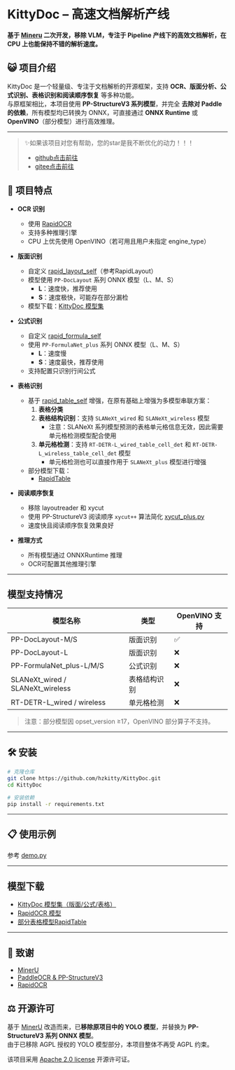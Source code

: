# KittyDoc – 高速文档解析产线

**基于 [Mineru](https://github.com/opendatalab/MinerU) 二次开发，移除 VLM，专注于 Pipeline 产线下的高效文档解析，在 CPU 上也能保持不错的解析速度。**

## 😺 项目介绍

KittyDoc 是一个轻量级、专注于文档解析的开源框架，支持 **OCR、版面分析、公式识别、表格识别和阅读顺序恢复** 等多种功能。  
与原框架相比，本项目使用 **PP-StructureV3 系列模型**，并完全 **去除对 Paddle 的依赖**，所有模型均已转换为 ONNX，可直接通过 **ONNX Runtime** 或 **OpenVINO**（部分模型）进行高效推理。

---

> ✨如果该项目对您有帮助，您的star是我不断优化的动力！！！
>
> - [github点击前往](https://github.com/hzkitty/KittyDoc)
> - [gitee点击前往](https://gitee.com/hzkitty/KittyDoc)

## 👏 项目特点

- **OCR 识别**
  - 使用 [RapidOCR](https://www.modelscope.cn/models/RapidAI/RapidOCR)
  - 支持多种推理引擎
  - CPU 上优先使用 OpenVINO（若可用且用户未指定 engine_type）
  
- **版面识别**
  - 自定义 [rapid_layout_self](kitty_doc%2Fmodel%2Flayout%2Frapid_layout_self)（参考RapidLayout）
  - 模型使用 `PP-DocLayout` 系列 ONNX 模型（L、M、S）
    - **L**：速度快，推荐使用  
    - **S**：速度极快，可能存在部分漏检  
  - 模型下载：[KittyDoc 模型集](https://www.modelscope.cn/models/hzkitty/KittyDoc)

- **公式识别**
  - 自定义 [rapid_formula_self](kitty_doc%2Fmodel%2Fformula%2Frapid_formula_self)
  - 使用 `PP-FormulaNet_plus` 系列 ONNX 模型（L、M、S）
    - **L**：速度慢  
    - **S**：速度最快，推荐使用  
  - 支持配置只识别行间公式

- **表格识别**
  - 基于 [rapid_table_self](kitty_doc%2Fmodel%2Ftable%2Frapid_table_self) 增强，在原有基础上增强为多模型串联方案：  
    1. **表格分类**  
    2. **表格结构识别**：支持 `SLANeXt_wired` 和 `SLANeXt_wireless` 模型  
       - 注意：SLANeXt 系列模型预测的表格单元格信息无效，因此需要单元格检测模型配合使用  
    3. **单元格检测**：支持 `RT-DETR-L_wired_table_cell_det` 和 `RT-DETR-L_wireless_table_cell_det` 模型  
       - 单元格检测也可以直接作用于 `SLANeXt_plus` 模型进行增强 
  - 部分模型下载：
    - [RapidTable](https://www.modelscope.cn/models/RapidAI/RapidTable)

- **阅读顺序恢复**
  - 移除 layoutreader 和 xycut
  - 使用 PP-StructureV3 阅读顺序 `xycut++` 算法简化 [xycut_plus.py](kitty_doc%2Fmodel%2Freading_order%2Fxycut_plus.py)
  - 速度快且阅读顺序恢复效果良好

- **推理方式**
  - 所有模型通过 ONNXRuntime 推理
  - OCR可配置其他推理引擎
---

## 模型支持情况

| 模型名称 | 类型 | OpenVINO 支持 |
|----------|------|---------------|
| PP-DocLayout-M/S | 版面识别 | ✅ |
| PP-DocLayout-L | 版面识别 | ❌ |
| PP-FormulaNet_plus-L/M/S | 公式识别 | ❌ |
| SLANeXt_wired / SLANeXt_wireless | 表格结构识别 | ❌ |
| RT-DETR-L_wired / wireless | 单元格检测 | ❌ |

> 注意：部分模型因 opset_version ≥17，OpenVINO 部分算子不支持。

---

## 🛠️ 安装

```bash
# 克隆仓库
git clone https://github.com/hzkitty/KittyDoc.git
cd KittyDoc

# 安装依赖
pip install -r requirements.txt
```

---

## 📋 使用示例

参考 [demo.py](demo%2Fdemo.py)

---

## 模型下载

- [KittyDoc 模型集（版面/公式/表格）](https://www.modelscope.cn/models/hzkitty/KittyDoc)  
- [RapidOCR 模型](https://www.modelscope.cn/models/RapidAI/RapidOCR)  
- [部分表格模型RapidTable](https://www.modelscope.cn/models/RapidAI/RapidTable) 

---

## 🙏 致谢

- [MinerU](https://github.com/opendatalab/MinerU)
- [PaddleOCR & PP-StructureV3](https://github.com/PaddlePaddle/PaddleOCR)
- [RapidOCR](https://github.com/RapidAI/RapidOCR)

## ⚖️ 开源许可

基于 [MinerU](https://github.com/opendatalab/MinerU) 改造而来，已**移除原项目中的 YOLO 模型**，并替换为 **PP-StructureV3 系列 ONNX 模型**。  
由于已移除 AGPL 授权的 YOLO 模型部分，本项目整体不再受 AGPL 约束。

该项目采用 [Apache 2.0 license](LICENSE) 开源许可证。